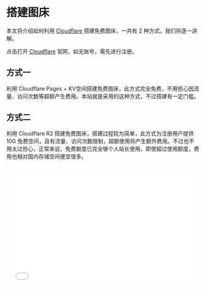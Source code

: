# 搭建图床

本文将介绍如何利用  [Cloudflare](https://www.cloudflare-cn.com/)  搭建免费图床，一共有 2 种方式，我们将逐一讲解。

 点击打开 [Cloudflare](https://www.cloudflare-cn.com/) 官网，如无账号，需先进行注册。

## 方式一

利用 Cloudflare Pages + KV空间搭建免费图床，此方式完全免费，不用担心因流量、访问次数等超额产生费用。本站就是采用的这种方式，不过搭建有一定门槛。



## 方式二

利用 Cloudflare R2 搭建免费图床，搭建过程较为简单，此方式为注册用户提供 10G 免费空间，且有流量、访问次数限制，超额使用将产生额外费用。不过也不用太过担心，正常来说，免费额度已完全够个人站长使用，即使超过使用额度，费用也相对国内存储空间便宜很多。

<iframe 
style="width:100%; aspect-ratio:16/9; margin-top: 2em;" 
src="//player.bilibili.com/player.html?bvid=BV1eZCrY4E17" 
frameborder="0" 
allow="accelerometer; autoplay; clipboard-write; encrypted-media; gyroscope; picture-in-picture; web-share" 
allowfullscreen>
</iframe>